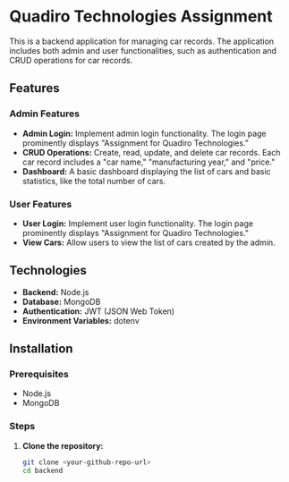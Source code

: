 # Quadiro Technologies Assignment

This is a backend application for managing car records. The application includes both admin and user functionalities, such as authentication and CRUD operations for car records.

## Features

### Admin Features
- **Admin Login:** Implement admin login functionality. The login page prominently displays "Assignment for Quadiro Technologies."
- **CRUD Operations:** Create, read, update, and delete car records. Each car record includes a "car name," "manufacturing year," and "price."
- **Dashboard:** A basic dashboard displaying the list of cars and basic statistics, like the total number of cars.

### User Features
- **User Login:** Implement user login functionality. The login page prominently displays "Assignment for Quadiro Technologies."
- **View Cars:** Allow users to view the list of cars created by the admin.

## Technologies
- **Backend:** Node.js
- **Database:** MongoDB
- **Authentication:** JWT (JSON Web Token)
- **Environment Variables:** dotenv

## Installation

### Prerequisites
- Node.js
- MongoDB

### Steps

1. **Clone the repository:**
   ```bash
   git clone <your-github-repo-url>
   cd backend
